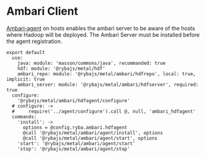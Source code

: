 # Ambari Client

[Ambari-agent][Ambari-agent-install] on hosts enables the ambari server to be
aware of the  hosts where Hadoop will be deployed. The Ambari Server must be 
installed before the agent registration.


    export default
      use:
        java: module: 'masson/commons/java', recommanded: true
        hdf: module: '@rybajs/metal/hdf'
        ambari_repo: module: '@rybajs/metal/ambari/hdfrepo', local: true, implicit: true
        ambari_server: module: '@rybajs/metal/ambari/hdfserver', required: true
      configure:
        '@rybajs/metal/ambari/hdfagent/configure'
      # configure: ->
      #     require('../agent/configure').call @, null, 'ambari_hdfagent'
      commands:
        'install': ->
          options = @config.ryba.ambari.hdfagent
          @call '@rybajs/metal/ambari/agent/install', options
          @call '@rybajs/metal/ambari/agent/start', options
        'start': '@rybajs/metal/ambari/agent/start'
        'stop': '@rybajs/metal/ambari/agent/stop'

[Ambari-agent-install]: https://cwiki.apache.org/confluence/display/AMBARI/Installing+ambari-agent+on+target+hosts

